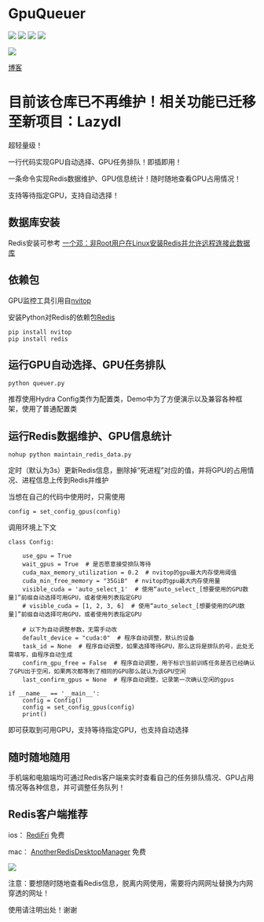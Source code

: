 # GpuQueuer
![](https://img.shields.io/badge/License-GNU%20General%20Public%20License%20v3.0-green)
![](https://img.shields.io/badge/Python-3.8-blue)
![](https://img.shields.io/badge/Databse-Redis-blue)
![](https://img.shields.io/badge/知乎-一个邓-orange)

![](https://github.com/deng1fan/GpuQueuer/blob/main/imgs/screenshot.png)

[博客](https://zhuanlan.zhihu.com/p/552967858)

# 目前该仓库已不再维护！相关功能已迁移至新项目：Lazydl

超轻量级！

一行代码实现GPU自动选择、GPU任务排队！即插即用！

一条命令实现Redis数据维护、GPU信息统计！随时随地查看GPU占用情况！

支持等待指定GPU，支持自动选择！

## 数据库安装

Redis安装可参考 [一个邓：非Root用户在Linux安装Redis并允许远程连接此数据库](https://zhuanlan.zhihu.com/p/552627015)

## 依赖包

GPU监控工具引用自[nvitop](https://github.com/XuehaiPan/nvitop)

安装Python对Redis的依赖包[Redis](https://github.com/redis/redis-py)

    pip install nvitop
    pip install redis


## 运行GPU自动选择、GPU任务排队


    python queuer.py


推荐使用Hydra Config类作为配置类，Demo中为了方便演示以及兼容各种框架，使用了普通配置类

## 运行Redis数据维护、GPU信息统计

    nohup python maintain_redis_data.py
    
 定时（默认为3s）更新Redis信息，删除掉“死进程”对应的值，并将GPU的占用情况、进程信息上传到Redis并维护
 
 当想在自己的代码中使用时，只需使用
 
    config = set_config_gpus(config)
        
 调用环境上下文
 
    class Config:

        use_gpu = True
        wait_gpus = True  # 是否愿意接受排队等待
        cuda_max_memory_utilization = 0.2  # nvitop的gpu最大内存使用阈值
        cuda_min_free_memory = "35GiB"  # nvitop的gpu最大内存使用量
        visible_cuda = 'auto_select_1'  # 使用“auto_select_[想要使用的GPU数量]”前缀自动选择可用GPU，或者使用列表指定GPU
        # visible_cuda = [1, 2, 3, 6]  # 使用“auto_select_[想要使用的GPU数量]”前缀自动选择可用GPU，或者使用列表指定GPU

        # 以下为自动调整参数，无需手动改
        default_device = "cuda:0"  # 程序自动调整，默认的设备
        task_id = None  # 程序自动调整，如果选择等待GPU，那么这将是排队的号，此处无需填写，由程序自动生成
        confirm_gpu_free = False  # 程序自动调整，用于标识当前训练任务是否已经确认了GPU出于空闲，如果两次都等到了相同的GPU那么就认为该GPU空闲
        last_confirm_gpus = None  # 程序自动调整，记录第一次确认空闲的gpus

    if __name__ == '__main__':
        config = Config()
        config = set_config_gpus(config)
        print()

 即可获取到可用GPU，支持等待指定GPU，也支持自动选择
 
## 随时随地随用

手机端和电脑端均可通过Redis客户端来实时查看自己的任务排队情况、GPU占用情况等各种信息，并可调整任务队列！

## Redis客户端推荐

ios： [RediFri](https://apps.apple.com/cn/app/redifri/id1448152677?l=de)   免费

mac： [AnotherRedisDesktopManager](https://github.com/qishibo/AnotherRedisDesktopManager)    免费

![](https://github.com/appleloveme/dg_gpu_queuer/blob/main/imgs/mac.png)

注意：要想随时随地查看Redis信息，脱离内网使用，需要将内网网址替换为内网穿透的网址！

使用请注明出处！谢谢

